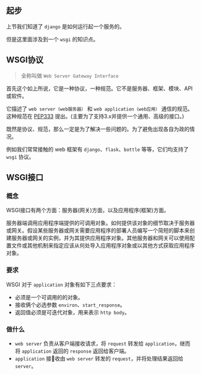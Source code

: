
## 起步

上节我们知道了 `django` 是如何运行起一个服务的。

但是这里面涉及到一个 `wsgi` 的知识点。

## WSGI协议

> 全称叫做 `Web Server Gateway Interface`

首先这个如上所说，它是一种协议，一种规范。它不是服务器、框架、模块、API或软件。

它描述了 `web server（web服务器）` 和 `web application（web应用）` 通信的规范。这种规范在 [PEP333](https://www.python.org/dev/peps/pep-0333/) 提出。(主要为了支持3.x并提供一个通用、高级的接口。)

既然是协议、规范，那么一定是为了解决一些问题的。为了避免出现各自为政的情况。

例如我们常常接触的 web 框架有 `django`、`flask`、`bottle` 等等，它们均支持了 `wsgi` 协议。

## WSGI接口

### 概念

WSGI接口有两个方面：服务器(网关)方面，以及应用程序(框架)方面。

服务器端调用应用程序端提供的可调用对象。如何提供该对象的细节取决于服务器或网关。假设某些服务器或网关需要应用程序的部署人员编写一个简短的脚本来创建服务器或网关的实例，并为其提供应用程序对象。其他服务器和网关可以使用配置文件或其他机制来指定应该从何处导入应用程序对象或以其他方式获取应用程序对象。

### 要求

WSGI 对于 `application` 对象有如下三点要求：

- 必须是一个可调用的的对象。
- 接收俩个必选参数 `environ`、`start_response`。
- 返回值必须是可迭代对象，用来表示 `http body`。

### 做什么

- `web server` 负责从客户端接收请求，将 `request` 转发给 `application`，继而将 `application` 返回的 `response` 返回给客户端。
- `application` 接收由 `web server` 转发的 `request`，并将处理结果返回给 `server`。
